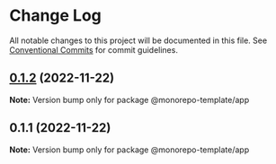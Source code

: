 # Change Log

All notable changes to this project will be documented in this file.
See [Conventional Commits](https://conventionalcommits.org) for commit guidelines.

## [0.1.2](https://github.com/nur-sha/cra-typescript-monorepo-template/compare/@monorepo-template/app@0.1.1...@monorepo-template/app@0.1.2) (2022-11-22)

**Note:** Version bump only for package @monorepo-template/app





## 0.1.1 (2022-11-22)

**Note:** Version bump only for package @monorepo-template/app
